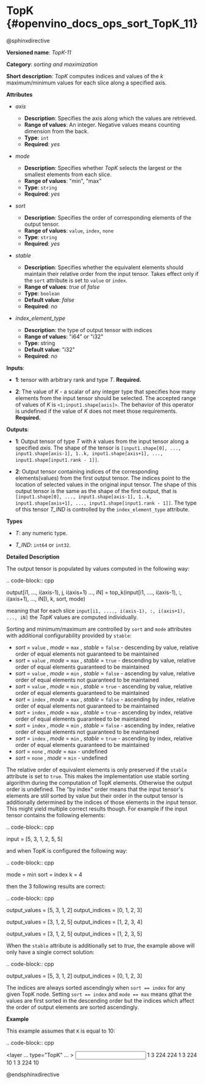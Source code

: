 # TopK  {#openvino_docs_ops_sort_TopK_11}

@sphinxdirective

**Versioned name**: *TopK-11*

**Category**: *sorting and maximization*

**Short description**: *TopK* computes indices and values of the *k* maximum/minimum values for each slice along a specified axis.

**Attributes**

* *axis*

  * **Description**: Specifies the axis along which the values are retrieved.
  * **Range of values**: An integer. Negative values means counting dimension from the back.
  * **Type**: ``int``
  * **Required**: *yes*

* *mode*

  * **Description**: Specifies whether *TopK* selects the largest or the smallest elements from each slice.
  * **Range of values**: "min", "max"
  * **Type**: ``string``
  * **Required**: *yes*

* *sort*

  * **Description**: Specifies the order of corresponding elements of the output tensor.
  * **Range of values**: ``value``, ``index``, ``none``
  * **Type**: ``string``
  * **Required**: *yes*

* *stable*

  * **Description**: Specifies whether the equivalent elements should maintain their relative order from the input tensor. Takes effect only if the ``sort`` attribute is set to ``value`` or ``index``.
  * **Range of values**: *true* of *false*
  * **Type**: ``boolean``
  * **Default value**: *false*
  * **Required**: *no*

* *index_element_type*

  * **Description**: the type of output tensor with indices
  * **Range of values**: "i64" or "i32"
  * **Type**: string
  * **Default value**: "i32"
  * **Required**: *no*


**Inputs**:

*   **1**: tensor with arbitrary rank and type *T*. **Required.**

*   **2**: The value of *K* - a scalar of any integer type that specifies how many elements from the input tensor should be selected. The accepted range of values of *K* is ``<1;input1.shape[axis]>``. The behavior of this operator is undefined if the value of *K* does not meet those requirements. **Required.**

**Outputs**:

*   **1**: Output tensor of type *T* with *k* values from the input tensor along a specified *axis*. The shape of the tensor is ``[input1.shape[0], ..., input1.shape[axis-1], 1..k, input1.shape[axis+1], ..., input1.shape[input1.rank - 1]]``.

*   **2**: Output tensor containing indices of the corresponding elements(values) from the first output tensor. The indices point to the location of selected values in the original input tensor. The shape of this output tensor is the same as the shape of the first output, that is ``[input1.shape[0], ..., input1.shape[axis-1], 1..k, input1.shape[axis+1], ..., input1.shape[input1.rank - 1]]``. The type of this tensor *T_IND* is controlled by the ``index_element_type`` attribute.

**Types**

* *T*: any numeric type.

* *T_IND*: ``int64`` or ``int32``.

**Detailed Description**

The output tensor is populated by values computed in the following way:

.. code-block:: cpp

   output[i1, ..., i(axis-1), j, i(axis+1) ..., iN] = top_k(input[i1, ...., i(axis-1), :, i(axis+1), ..., iN]), k, sort, mode)

meaning that for each slice ``input[i1, ...., i(axis-1), :, i(axis+1), ..., iN]`` the *TopK* values are computed individually.

Sorting and minimum/maximum are controlled by ``sort`` and ``mode`` attributes with additional configurability provided by ``stable``:

* *sort* =  ``value`` , *mode* =  ``max`` , *stable* =  ``false``  - descending by value, relative order of equal elements not guaranteed to be maintained
* *sort* = ``value`` , *mode* =  ``max`` , *stable* =  ``true``   - descending by value, relative order of equal elements guaranteed to be maintained
* *sort* = ``value`` , *mode* =  ``min`` , *stable* =  ``false``  - ascending by value, relative order of equal elements not guaranteed to be maintained
* *sort* = ``value`` , *mode* =  ``min`` , *stable* =  ``true``   - ascending by value, relative order of equal elements guaranteed to be maintained
* *sort* =  ``index`` , *mode* =  ``max`` , *stable* =  ``false``  - ascending by index, relative order of equal elements not guaranteed to be maintained
* *sort* =  ``index`` , *mode* =  ``max`` , *stable* =  ``true``   - ascending by index, relative order of equal elements guaranteed to be maintained
* *sort* =  ``index`` , *mode* =  ``min`` , *stable* =  ``false``  - ascending by index, relative order of equal elements not guaranteed to be maintained
* *sort* =  ``index`` , *mode* =  ``min`` , *stable* =  ``true``   - ascending by index, relative order of equal elements guaranteed to be maintained
* *sort* =  ``none``  , *mode* =  ``max``  - undefined
* *sort* =  ``none``  , *mode* =  ``min``  - undefined

The relative order of equivalent elements is only preserved if the ``stable`` attribute is set to ``true``. This makes the implementation use stable sorting algorithm during the computation of TopK elements. Otherwise the output order is undefined.
The "by index" order means that the input tensor's elements are still sorted by value but their order in the output tensor is additionally determined by the indices of those elements in the input tensor. This might yield multiple correct results though. For example if the input tensor contains the following elements:

.. code-block:: cpp

  input = [5, 3, 1, 2, 5, 5]

and when TopK is configured the following way:

.. code-block:: cpp

  mode = min
  sort = index
  k = 4

then the 3 following results are correct:

.. code-block:: cpp

  output_values  = [5, 3, 1, 2]
  output_indices = [0, 1, 2, 3]

  output_values  = [3, 1, 2, 5]
  output_indices = [1, 2, 3, 4]

  output_values  = [3, 1, 2, 5]
  output_indices = [1, 2, 3, 5]

When the ``stable`` attribute is additionally set to *true*, the example above will only have a single correct solution:

.. code-block:: cpp

  output_values  = [5, 3, 1, 2]
  output_indices = [0, 1, 2, 3]

The indices are always sorted ascendingly when ``sort == index`` for any given TopK node. Setting ``sort == index`` and ``mode == max`` means gthat the values are first sorted in the descending order but the indices which affect the order of output elements are sorted ascendingly.

**Example**

This example assumes that ``K`` is equal to 10:

.. code-block:: cpp 

  <layer ... type="TopK" ... >
      <data axis="3" mode="max" sort="value" stable="true" index_element_type="i64"/>
      <input>
          <port id="0">
              <dim>1</dim>
              <dim>3</dim>
              <dim>224</dim>
              <dim>224</dim>
          </port>
          <port id="1">
          </port>
      <output>
          <port id="2">
              <dim>1</dim>
              <dim>3</dim>
              <dim>224</dim>
              <dim>10</dim>
          </port>
          <port id="3">
              <dim>1</dim>
              <dim>3</dim>
              <dim>224</dim>
              <dim>10</dim>
          </port>
      </output>
  </layer>

@endsphinxdirective

